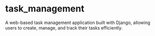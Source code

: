 # task_management
A web-based task management application built with Django, allowing users to create, manage, and track their tasks efficiently.
